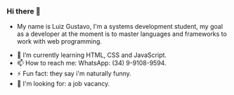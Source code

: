 ### Hi there 👋

* My name is Luiz Gustavo, I'm a systems development student, my goal as a developer at the moment is to master languages and frameworks to work with web programming.

- 🌱 I’m currently learning HTML, CSS and JavaScript.
- 📫 How to reach me: WhatsApp: (34) 9-9108-9594.
- ⚡ Fun fact: they say i'm naturally funny.
- 💼 I'm looking for: a job vacancy.
